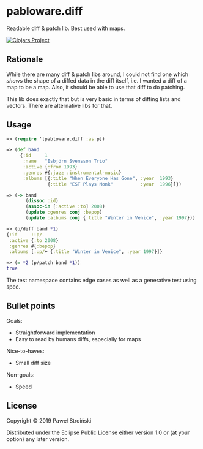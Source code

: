 # pabloware.diff

Readable diff & patch lib. Best used with maps.

[![Clojars Project](https://img.shields.io/clojars/v/pabloware/diff.svg)](https://clojars.org/pabloware/diff)

## Rationale

While there are many diff & patch libs around, I could not find one which *shows* the shape of a diffed data in the diff itself, i.e. I wanted a diff of a map to be a map. Also, it should be able to use that diff to do patching.

This lib does exactly that but is very basic in terms of diffing lists and vectors. There are alternative libs for that.

## Usage

```clojure
=> (require '[pabloware.diff :as p])

=> (def band
     {:id     1
      :name   "Esbjörn Svensson Trio"
      :active {:from 1993}
      :genres #{:jazz :instrumental-music}
      :albums [{:title "When Everyone Has Gone", :year  1993}
               {:title "EST Plays Monk"          :year  1996}]})

=> (-> band
       (dissoc :id)
       (assoc-in [:active :to] 2008)
       (update :genres conj :bepop)
       (update :albums conj {:title "Winter in Venice", :year 1997}))

=> (p/diff band *1)
{:id     ::p/-
 :active {:to 2008}
 :genres #{:bepop}
 :albums [::p/+ {:title "Winter in Venice", :year 1997}]}

=> (= *2 (p/patch band *1))
true
```

The test namespace contains edge cases as well as a generative test using spec.

## Bullet points

Goals:

* Straightforward implementation
* Easy to read by humans diffs, especially for maps

Nice-to-haves:

* Small diff size

Non-goals:

* Speed

## License

Copyright © 2019 Paweł Stroiński

Distributed under the Eclipse Public License either version 1.0 or (at
your option) any later version.
